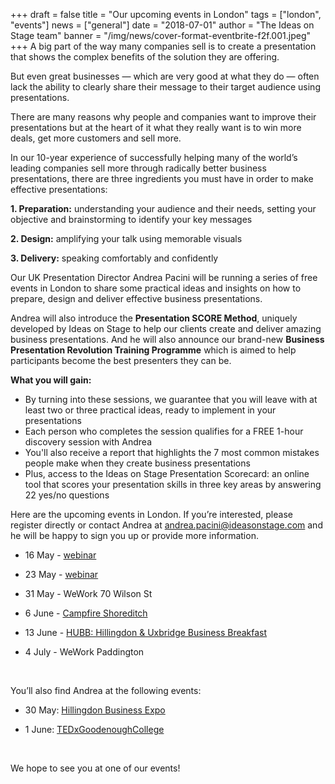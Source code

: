 +++
draft = false
title = "Our upcoming events in London"
tags = ["london", "events"]
news = ["general"]
date = "2018-07-01"
author = "The Ideas on Stage team"
banner = "/img/news/cover-format-eventbrite-f2f.001.jpeg"
+++
A big part of the way many companies sell is to create a presentation that shows the complex benefits of the solution they are offering.

But even great businesses — which are very good at what they do — often lack the ability to clearly share their message to their target audience using presentations.

There are many reasons why people and companies want to improve their presentations but at the heart of it what they really want is to win more deals, get more customers and sell more.

In our 10-year experience of successfully helping many of the world’s leading companies sell more through radically better business presentations, there are three ingredients you must have in order to make effective presentations:

**1. Preparation:** understanding your audience and their needs, setting your objective and brainstorming to identify your key messages

**2. Design:** amplifying your talk using memorable visuals

**3. Delivery:** speaking comfortably and confidently

Our UK Presentation Director Andrea Pacini will be running a series of free events in London to share some practical ideas and insights on how to prepare, design and deliver effective business presentations. 

Andrea will also introduce the **Presentation SCORE Method**, uniquely developed by Ideas on Stage to help our clients create and deliver amazing business presentations. And he will also announce our brand-new **Business Presentation Revolution Training Programme** which is aimed to help participants become the best presenters they can be.

**What you will gain:**

- By turning into these sessions, we guarantee that you will leave with at least two or three practical ideas, ready to implement in your presentations
- Each person who completes the session qualifies for a FREE 1-hour discovery session with Andrea
- You'll also receive a report that highlights the 7 most common mistakes people make when they create business presentations
- Plus, access to the Ideas on Stage Presentation Scorecard: an online tool that scores your presentation skills in three key areas by answering 22 yes/no questions

Here are the upcoming events in London. If you’re interested, please register directly or contact Andrea at andrea.pacini@ideasonstage.com and he will be happy to sign you up or provide more information. 

- 16 May - [webinar](https://zoom.us/meeting/register/38f4db88e064fd3a34538d7d4481ef37) 

- 23 May - [webinar](https://zoom.us/meeting/register/38f4db88e064fd3a34538d7d4481ef37) 

- 31 May - WeWork 70 Wilson St 

- 6 June - [Campfire Shoreditch](https://www.eventbrite.com/e/3-key-ingredients-you-need-to-make-presentations-that-sell-free-event-tickets-61223248384)  

- 13 June - [HUBB: Hillingdon & Uxbridge Business Breakfast](https://www.wardwilliams.co.uk/events/posts/2019/hubb-hillingdon-uxbridge-business-breakfast/hubb-hillingdon-uxbridge-business-breakfast-13th-june-2019/) 

- 4 July - WeWork Paddington       

<p>&nbsp;</p>

You’ll also find Andrea at the following events: 

- 30 May: [Hillingdon Business Expo](https://hillingdonexpo.com/)

- 1 June: [TEDxGoodenoughCollege](https://www.eventbrite.co.uk/e/tedxgoodenoughcollege-equality-tickets-59581985322) 
<p>&nbsp;</p>

We hope to see you at one of our events!
